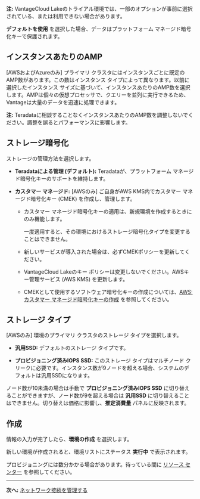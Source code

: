 **注:** VantageCloud Lakeのトライアル環境では、一部のオプションが事前に選択されている、または利用できない場合があります。

**デフォルトを使用** を選択した場合、データはプラットフォーム マネージド暗号化キーで保護されます。

インスタンスあたりのAMP
-----------------------

\[AWSおよびAzureのみ\] プライマリ クラスタにはインスタンスごとに既定のAMP数があります。この数はインスタンス タイプによって異なります。以前に選択したインスタンス サイズに基づいて、インスタンスあたりのAMP数を選択します。AMPは個々の仮想プロセッサで、クエリーを並列に実行できるため、Vantageは大量のデータを迅速に処理できます。

**注:** Teradataに相談することなくインスタンスあたりのAMP数を調整しないでください。調整を誤るとパフォーマンスに影響します。

ストレージ暗号化
----------------

ストレージの管理方法を選択します。

-   **Teradataによる管理 (デフォルト):** Teradataが、プラットフォーム マネージド暗号化キーのサポートを維持します。

-   **カスタマー マネージド:** \[AWSのみ\] ご自身がAWS KMS内でカスタマー マネージド暗号化キー (CMEK) を作成し、管理します。

    -   カスタマー マネージド暗号化キーの適用は、新規環境を作成するときにのみ機能します。

        一度適用すると、その環境におけるストレージ暗号化タイプを変更することはできません。

    -   新しいサービスが導入された場合は、必ずCMEKポリシーを更新してください。

    -   VantageCloud Lakeのキー ポリシーは変更しないでください。AWSキー管理サービス (AWS KMS) を更新します。

    -   CMEKとして使用するソフトウェア暗号化キーの作成については、[AWS:カスタマー マネージド暗号化キーの作成](https://docs.teradata.com/access/sources/dita/topic?dita:topicPath=qly1704828971494.dita) を参照してください。

ストレージ タイプ
-----------------

\[AWSのみ\] 環境のプライマリ クラスタのストレージ タイプを選択します。

-   **汎用SSD:** デフォルトのストレージ タイプです。

-   **プロビジョニング済みIOPS SSD:** このストレージ タイプはマルチノード クリークに必要です。インスタンス数が9ノードを超える場合、システムのデフォルトは汎用SSDになります。

ノード数が10未満の場合は手動で **プロビジョニング済みIOPS SSD** に切り替えることができますが、ノード数が9を超える場合は **汎用SSD** に切り替えることはできません。切り替えは価格に影響し、**推定消費量** パネルに反映されます。

作成
----

情報の入力が完了したら、**環境の作成** を選択します。

新しい環境が作成されると、環境リストにステータス **実行中** で表示されます。

プロビジョニングには数分かかる場合があります。待っている間に [リソース センター](xex1721168413281.md) を参照してください。

------------------------------------------------------------------------

**次へ:** [ネットワーク接続を管理する](cqk1721231159841.md)
